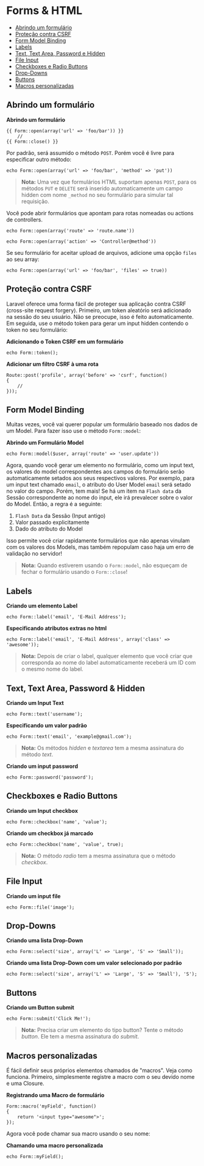 # Forms & HTML

- [Abrindo um formulário](#opening-a-form)
- [Proteção contra CSRF](#csrf-protection)
- [Form Model Binding](#form-model-binding)
- [Labels](#labels)
- [Text, Text Area, Password e Hidden](#text)
- [File Input](#file-input)
- [Checkboxes e Radio Buttons](#checkboxes-and-radio-buttons)
- [Drop-Downs](#drop-down-lists)
- [Buttons](#buttons)
- [Macros personalizadas](#custom-macros)

<a name="opening-a-form"></a>
## Abrindo um formulário

**Abrindo um formulário**

	{{ Form::open(array('url' => 'foo/bar')) }}
		//
	{{ Form::close() }}

Por padrão, será assumido o método `POST`. Porém você é livre para especificar outro método:

	echo Form::open(array('url' => 'foo/bar', 'method' => 'put'))

> **Nota:** Uma vez que formulários HTML suportam apenas `POST`, para os métodos `PUT` e `DELETE` será inserido automaticamente um campo hidden com nome `_method` no seu formulário para simular tal requisição.

Você pode abrir formulários que apontam para rotas nomeadas ou actions de controllers.

	echo Form::open(array('route' => 'route.name'))

	echo Form::open(array('action' => 'Controller@method'))

Se seu formulário for aceitar upload de arquivos, adicione uma opção `files` ao seu array:

	echo Form::open(array('url' => 'foo/bar', 'files' => true))

<a name="csrf-protection"></a>
## Proteção contra CSRF

Laravel oferece uma forma fácil de proteger sua aplicação contra CSRF (cross-site request forgery). Primeiro, um token aleatório será adicionado na sessão do seu usuário. Não se preocupe, isso é feito automaticamente. Em seguida, use o método token para gerar um input hidden contendo o token no seu formulário:

**Adicionando o Token CSRF em um formulário**

	echo Form::token();

**Adicionar um filtro CSRF à uma rota**

	Route::post('profile', array('before' => 'csrf', function()
	{
		//
	}));

<a name="form-model-binding"></a>
## Form Model Binding

Muitas vezes, você vai querer popular um formulário baseado nos dados de um Model. Para fazer isso use o método `Form::model`:

**Abrindo um Formulário Model**

	echo Form::model($user, array('route' => 'user.update'))

Agora, quando você gerar um elemento no formulário, como um input text, os valores do model correspondentes aos campos do formulário serão automaticamente setados aos seus respectivos valores. Por exemplo, para um input text chamado `email`, o atributo do User Model `email` será setado no valor do campo. Porém, tem mais! Se há um item na `Flash data` da Sessão correspondente ao nome do input, ele irá prevalecer sobre o valor do Model. Então, a regra é a seguinte:

1. `Flash Data` da Sessão (Input antigo)
2. Valor passado explicitamente
3. Dado do atributo do Model

Isso permite você criar rapidamente formulários que não apenas vinulam com os valores dos Models, mas também repopulam caso haja um erro de validação no servidor!

> **Nota:** Quando estiverem usando o `Form::model`, não esqueçam de fechar o formulário usando o `Form::close`!

<a name="labels"></a>
## Labels

**Criando um elemento Label**

	echo Form::label('email', 'E-Mail Address');

**Especificando atributos extras no html**

	echo Form::label('email', 'E-Mail Address', array('class' => 'awesome'));

> **Nota:** Depois de criar o label, qualquer elemento que você criar que corresponda ao nome do label automaticamente receberá um ID com o mesmo nome do label.

<a name="text"></a>
## Text, Text Area, Password & Hidden

**Criando um Input Text**

	echo Form::text('username');

**Especificando um valor padrão**

	echo Form::text('email', 'example@gmail.com');

> **Nota:** Os métodos *hidden* e *textarea*  tem a mesma assinatura do método *text*.

**Criando um input password**

	echo Form::password('password');

<a name="checkboxes-and-radio-buttons"></a>
## Checkboxes e Radio Buttons

**Criando um Input checkbox**

	echo Form::checkbox('name', 'value');

**Criando um checkbox já marcado**

	echo Form::checkbox('name', 'value', true);

> **Nota:** O método *radio* tem a mesma assinatura que o método *checkbox*.

<a name="file-input"></a>
## File Input

**Criando um input file**

	echo Form::file('image');

<a name="drop-down-lists"></a>
## Drop-Downs

**Criando uma lista Drop-Down**

	echo Form::select('size', array('L' => 'Large', 'S' => 'Small'));

**Criando uma lista Drop-Down com um valor selecionado por padrão**

	echo Form::select('size', array('L' => 'Large', 'S' => 'Small'), 'S');

<a name="buttons"></a>
## Buttons

**Criando um Button submit**

	echo Form::submit('Click Me!');

> **Nota:** Precisa criar um elemento do tipo button? Tente o método *button*. Ele tem a mesma assinatura do *submit*.

<a name="custom-macros"></a>
## Macros personalizadas

É fácil definir seus próprios elementos chamados de "macros". Veja como funciona. Primeiro, simplesmente registre a macro com o seu devido nome e uma Closure.

**Registrando uma Macro de formulário**

	Form::macro('myField', function()
	{
		return '<input type="awesome">';
	});

Agora você pode chamar sua macro usando o seu nome:

**Chamando uma macro personalizada**

	echo Form::myField();